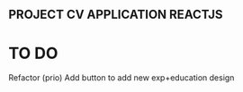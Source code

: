 ## PROJECT CV APPLICATION REACTJS

# TO DO
Refactor (prio)
Add button to add new exp+education
design